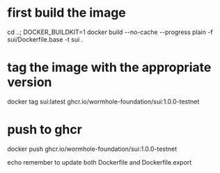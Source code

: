 # first build the image

cd ..; DOCKER_BUILDKIT=1 docker build --no-cache --progress plain -f sui/Dockerfile.base -t sui .

# tag the image with the appropriate version

docker tag sui:latest ghcr.io/wormhole-foundation/sui:1.0.0-testnet

# push to ghcr

docker push ghcr.io/wormhole-foundation/sui:1.0.0-testnet

echo remember to update both Dockerfile and Dockerfile.export
